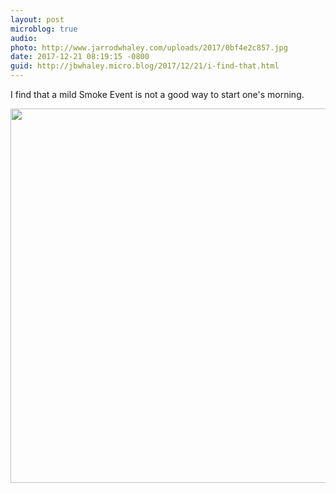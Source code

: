 ```yaml
---
layout: post
microblog: true
audio: 
photo: http://www.jarrodwhaley.com/uploads/2017/0bf4e2c857.jpg
date: 2017-12-21 08:19:15 -0800
guid: http://jbwhaley.micro.blog/2017/12/21/i-find-that.html
---
```

I find that a mild Smoke Event is not a good way to start one's morning.

<img src="http://www.jarrodwhaley.com/uploads/2017/0bf4e2c857.jpg" width="600" height="599" />
